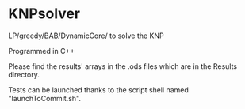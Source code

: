 # KNPsolver
LP/greedy/BAB/DynamicCore/ to solve the KNP

Programmed in C++

Please find the results' arrays in the .ods files which are in the Results directory.

Tests can be launched thanks to the script shell named "launchToCommit.sh".
